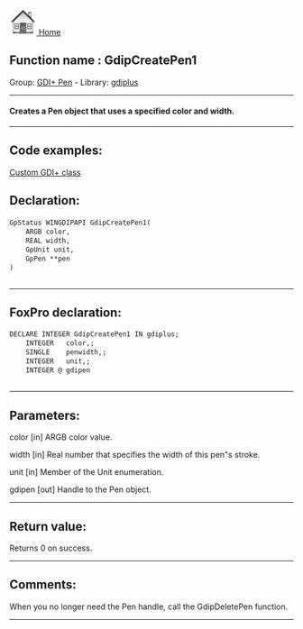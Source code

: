 [<img src="../../images/home.png"> Home ](https://github.com/VFPX/Win32API)  

## Function name : GdipCreatePen1
Group: [GDI+ Pen](../../functions_group.md#GDIplus_Pen)  -  Library: [gdiplus](../../Libraries.md#gdiplus)  
***  


#### Creates a Pen object that uses a specified color and width.
***  


## Code examples:
[Custom GDI+ class](../../samples/sample_450.md)  

## Declaration:
```foxpro  
GpStatus WINGDIPAPI GdipCreatePen1(
	ARGB color,
	REAL width,
	GpUnit unit,
	GpPen **pen
)
  
```  
***  


## FoxPro declaration:
```foxpro  
DECLARE INTEGER GdipCreatePen1 IN gdiplus;
	INTEGER   color,;
	SINGLE    penwidth,;
	INTEGER   unit,;
	INTEGER @ gdipen
  
```  
***  


## Parameters:
color
[in] ARGB color value. 

width
[in] Real number that specifies the width of this pen"s stroke.

unit
[in] Member of the Unit enumeration.

gdipen
[out] Handle to the Pen object.  
***  


## Return value:
Returns 0 on success.  
***  


## Comments:
When you no longer need the Pen handle, call the GdipDeletePen function.   
  
***  

